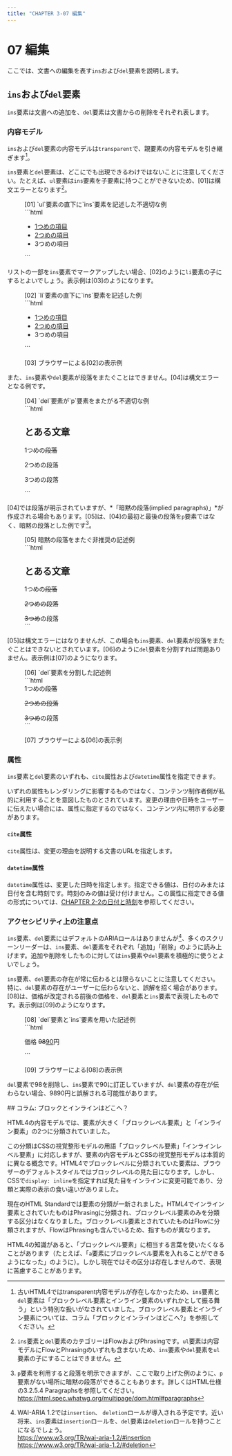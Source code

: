 ```yaml
---
title: "CHAPTER 3-07 編集"
---
```


# <span class="number">07</span> 編集

ここでは、文書への編集を表す`ins`および`del`要素を説明します。

## <a id="ins-del-element">`ins`および`del`要素</a>

`ins`要素は文書への追加を、`del`要素は文書からの削除をそれぞれ表します。

### 内容モデル

`ins`および`del`要素の内容モデルは`transparent`で、親要素の内容モデルを引き継ぎます[^1]。

[^1]: 古いHTML4ではtransparent内容モデルが存在しなかったため、`ins`要素と`del`要素は「ブロックレベル要素とインライン要素のいずれかとして振る舞う」という特別な扱いがなされていました。ブロックレベル要素とインライン要素については、コラム「ブロックとインラインはどこへ?」を参照してください。

`ins`要素と`del`要素は、どこにでも出現できるわけではないことに注意してください。たとえば、`ul`要素は`ins`要素を子要素に持つことができないため、[01]は構文エラーとなります[^2]。

[^2]: `ins`要素と`del`要素のカテゴリーはFlowおよびPhrasingです。`ul`要素は内容モデルにFlowとPhrasingのいずれも含まないため、`ins`要素や`del`要素を`ul`要素の子にすることはできません。

<figure>
<figcaption>[01] `ul`要素の直下に`ins`要素を記述した不適切な例</figcaption>
```html
<ul>
  <ins>
    <li>1つめの項目</li>
    <li>2つめの項目</li>
  </ins>
  <li>3つめの項目</li>
</ul>
```
</figure>

リストの一部を`ins`要素でマークアップしたい場合、[02]のように`li`要素の子にするとよいでしょう。表示例は[03]のようになります。

<figure>
<figcaption>[02] `li`要素の直下に`ins`要素を記述した例</figcaption>
```html
<ul>
  <li><ins>1つめの項目</ins></li>
  <li><ins>2つめの項目</ins></li>
  <li>3つめの項目</li>
</ul>
```
</figure>

<figure>
<figcaption>[03] ブラウザーによる[02]の表示例</figcaption>
<img src="../image/C3_07_03_1C.png" alt="" />
</figure>

また、`ins`要素や`del`要素が段落をまたぐことはできません。[04]は構文エラーとなる例です。

<figure>
<figcaption>[04] `del`要素が`p`要素をまたがる不適切な例</figcaption>
```html
<section>
  <h1>とある文章</h1>
  <p>1つめの<del>段落</p>
  <p>2つめの段落</p>
  <p>3つめ</del>の段落</p>
</section>
```
</figure>

[04]では段落が明示されていますが、*「暗黙の段落(implied paragraphs)」*が作成される場合もあります。[05]は、[04]の最初と最後の段落を`p`要素ではなく、暗黙の段落とした例です[^3]。

[^3]: `p`要素を利用すると段落を明示できますが、ここで取り上げた例のように、`p`要素がない場所に暗黙の段落ができることもあります。詳しくはHTML仕様の3.2.5.4 Paragraphsを参照してください。\
<https://html.spec.whatwg.org/multipage/dom.html#paragraphs>
 
<figure>
<figcaption>[05] 暗黙の段落をまたぐ非推奨の記述例</figcaption>
```html
<section>
  <h1>とある文章</h1>
  1つめの<del>段落
  <p>2つめの段落</p>
  3つめ</del>の段落
</section>
```
</figure>

[05]は構文エラーにはなりませんが、この場合も`ins`要素、`del`要素が段落をまたぐことはできないとされています。[06]のように`del`要素を分割すれば問題ありません。表示例は[07]のようになります。

<figure>
<figcaption>[06] `del`要素を分割した記述例</figcaption>
```html
<section>
  1つめの<del>段落</del>
  <p><del>2つめの段落</del></p>
  <del>3つめ</del>の段落
</section>
```
</figure>

<figure>
<figcaption>[07] ブラウザーによる[06]の表示例</figcaption>
<img src="../image/C3_07_07_1C.png" alt="" />
</figure>

### 属性

`ins`要素と`del`要素のいずれも、`cite`属性および`datetime`属性を指定できます。

いずれの属性もレンダリングに影響するものではなく、コンテンツ制作者側が私的に利用することを意図したものとされています。変更の理由や日時をユーザーに伝えたい場合には、属性に指定するのではなく、コンテンツ内に明示する必要があります。

#### `cite`属性

`cite`属性は、変更の理由を説明する文書のURLを指定します。

#### `datetime`属性

`datetime`属性は、変更した日時を指定します。指定できる値は、日付のみまたは日付を含む時刻です。時刻のみの値は受け付けません。この属性に指定できる値の形式については、[CHAPTER 2-2の日付と時刻<!--(P061)-->](2-2.xhtml#date-and-time)を参照してください。

### アクセシビリティ上の注意点

`ins`要素、`del`要素にはデフォルトのARIAロールはありませんが[^4]、多くのスクリーンリーダーは、`ins`要素、`del`要素をそれぞれ「追加」「削除」のように読み上げます。追加や削除をしたものに対しては`ins`要素や`del`要素を積極的に使うとよいでしょう。

[^4]: WAI-ARIA 1.2では`insertion`、 `deletion`ロールが導入される予定です。近い将来、`ins`要素は`insertion`ロールを、`del`要素は`deletion`ロールを持つことになるでしょう。\
<https://www.w3.org/TR/wai-aria-1.2/#insertion>\
<https://www.w3.org/TR/wai-aria-1.2/#deletion>

`ins`要素、`del`要素の存在が常に伝わるとは限らないことに注意してください。特に、`del`要素の存在がユーザーに伝わらないと、誤解を招く場合があります。[08]は、価格が改定される前後の価格を、`del`要素と`ins`要素で表現したものです。表示例は[09]のようになります。

<figure>
<figcaption>[08] `del`要素と`ins`要素を用いた記述例</figcaption>
```html
<p>価格 <del>98</del><ins>90</ins>円</p>
```
</figure>

<figure>
<figcaption>[09] ブラウザーによる[08]の表示例</figcaption>
<img src="../image/C3_07_09_1C.png" alt="" />
</figure>

`del`要素で98を削除し、`ins`要素で90に訂正していますが、`del`要素の存在が伝わらない場合、9890円と誤解される可能性があります。

<section class="column">
## コラム: ブロックとインラインはどこへ？

HTML4の内容モデルでは、要素が大きく「ブロックレベル要素」と「インライン要素」の2つに分類されていました。

この分類はCSSの視覚整形モデルの用語「ブロックレベル要素」「インラインレベル要素」に対応しますが、要素の内容モデルとCSSの視覚整形モデルは本質的に異なる概念です。HTML4でブロックレベルに分類されていた要素は、ブラウザーのデフォルトスタイルではブロックレベルの見た目になります。しかし、CSSで`display: inline`を指定すれば見た目をインラインに変更可能であり、分類と実際の表示の食い違いがありました。

現在のHTML Standardでは要素の分類が一新されました。HTML4でインライン要素とされていたものはPhrasingに分類され、ブロックレベル要素のみを分類する区分はなくなりました。ブロックレベル要素とされていたものはFlowに分類されますが、FlowはPhrasingも含んでいるため、指すものが異なります。

HTML4の知識があると、「ブロックレベル要素」に相当する言葉を使いたくなることがあります（たとえば、「`a`要素にブロックレベル要素を入れることができるようになった」のように）。しかし現在ではその区分は存在しませんので、表現に苦慮することがあります。

</section>

